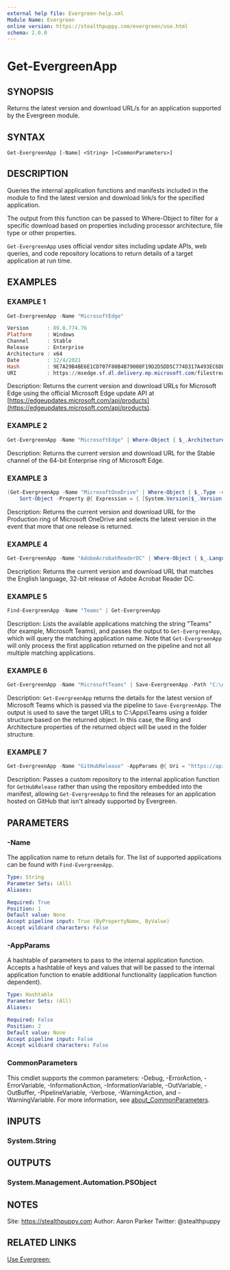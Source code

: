```yaml
---
external help file: Evergreen-help.xml
Module Name: Evergreen
online version: https://stealthpuppy.com/evergreen/use.html
schema: 2.0.0
---
```


# Get-EvergreenApp

## SYNOPSIS

Returns the latest version and download URL/s for an application supported by the Evergreen module.

## SYNTAX

```
Get-EvergreenApp [-Name] <String> [<CommonParameters>]
```

## DESCRIPTION

Queries the internal application functions and manifests included in the module to find the latest version and download link/s for the specified application.

The output from this function can be passed to Where-Object to filter for a specific download based on properties including processor architecture, file type or other properties.

`Get-EvergreenApp` uses official vendor sites including update APIs, web queries, and code repository locations to return details of a target application at run time.

## EXAMPLES

### EXAMPLE 1

```powershell
Get-EvergreenApp -Name "MicrosoftEdge"

Version      : 89.0.774.76
Platform     : Windows
Channel      : Stable
Release      : Enterprise
Architecture : x64
Date         : 12/4/2021
Hash         : 9E7A29B4BE6E1CD707F80B4B79008F19D2D5DD5C774D317A493EC6DE5BE0B7D7
URI          : https://msedge.sf.dl.delivery.mp.microsoft.com/filestreamingservice/files/4d12f620-174c-4259-85e6-8a80ea45ff10/MicrosoftEdgeEnterpriseX64.msi
```

Description:
Returns the current version and download URLs for Microsoft Edge using the official Microsoft Edge update API at [https://edgeupdates.microsoft.com/api/products](https://edgeupdates.microsoft.com/api/products).

### EXAMPLE 2

```powershell
Get-EvergreenApp -Name "MicrosoftEdge" | Where-Object { $_.Architecture -eq "x64" -and $_.Channel -eq "Stable" -and $_.Release -eq "Enterprise" }
```

Description:
Returns the current version and download URL for the Stable channel of the 64-bit Enterprise ring of Microsoft Edge.

### EXAMPLE 3

```powershell
(Get-EvergreenApp -Name "MicrosoftOneDrive" | Where-Object { $_.Type -eq "Exe" -and $_.Ring -eq "Production" }) | `
    Sort-Object -Property @{ Expression = { [System.Version]$_.Version }; Descending = $true } | Select-Object -First 1
```

Description:
Returns the current version and download URL for the Production ring of Microsoft OneDrive and selects the latest version in the event that more that one release is returned.

### EXAMPLE 4

```powershell
Get-EvergreenApp -Name "AdobeAcrobatReaderDC" | Where-Object { $_.Language -eq "English" -and $_.Architecture -eq "x86" }
```

Description:
Returns the current version and download URL that matches the English language, 32-bit release of Adobe Acrobat Reader DC.

### EXAMPLE 5

```powershell
Find-EvergreenApp -Name "Teams" | Get-EvergreenApp
```

Description:
Lists the available applications matching the string "Teams" (for example, Microsoft Teams), and passes the output to `Get-EvergreenApp`, which will query the matching application name. Note that `Get-EvergreenApp` will only process the first application returned on the pipeline and not all multiple matching applications.

### EXAMPLE 6

```powershell
Get-EvergreenApp -Name "MicrosoftTeams" | Save-EvergreenApp -Path "C:\Apps\Teams"
```

Description:
`Get-EvergreenApp` returns the details for the latest version of Microsoft Teams which is passed via the pipeline to `Save-EvergreenApp`. The output is used to save the target URLs to C:\Apps\Teams using a folder structure based on the returned object. In this case, the Ring and Architecture properties of the returned object will be used in the folder structure.

### EXAMPLE 7

```powershell
Get-EvergreenApp -Name "GitHubRelease" -AppParams @{ Uri = "https://api.github.com/repos/atom/atom/releases/latest" }
```

Description:
Passes a custom repository to the internal application function for `GetHubRelease` rather than using the repository embedded into the manifest, allowing `Get-EvergreenApp` to find the releases for an application hosted on GitHub that isn't already supported by Evergreen.

## PARAMETERS

### -Name

The application name to return details for.
The list of supported applications can be found with `Find-EvergreenApp`.

```yaml
Type: String
Parameter Sets: (All)
Aliases:

Required: True
Position: 1
Default value: None
Accept pipeline input: True (ByPropertyName, ByValue)
Accept wildcard characters: False
```

### -AppParams

A hashtable of parameters to pass to the internal application function.
Accepts a hashtable of keys and values that will be passed to the internal application function to enable additional functionality (application function dependent).

```yaml
Type: Hashtable
Parameter Sets: (All)
Aliases:

Required: False
Position: 2
Default value: None
Accept pipeline input: False
Accept wildcard characters: False
```

### CommonParameters

This cmdlet supports the common parameters: -Debug, -ErrorAction, -ErrorVariable, -InformationAction, -InformationVariable, -OutVariable, -OutBuffer, -PipelineVariable, -Verbose, -WarningAction, and -WarningVariable. For more information, see [about_CommonParameters](https://go.microsoft.com/fwlink/?LinkID=113216).

## INPUTS

### System.String

## OUTPUTS

### System.Management.Automation.PSObject

## NOTES

Site: https://stealthpuppy.com
Author: Aaron Parker
Twitter: @stealthpuppy

## RELATED LINKS

[Use Evergreen:](https://stealthpuppy.com/evergreen/use.html)
